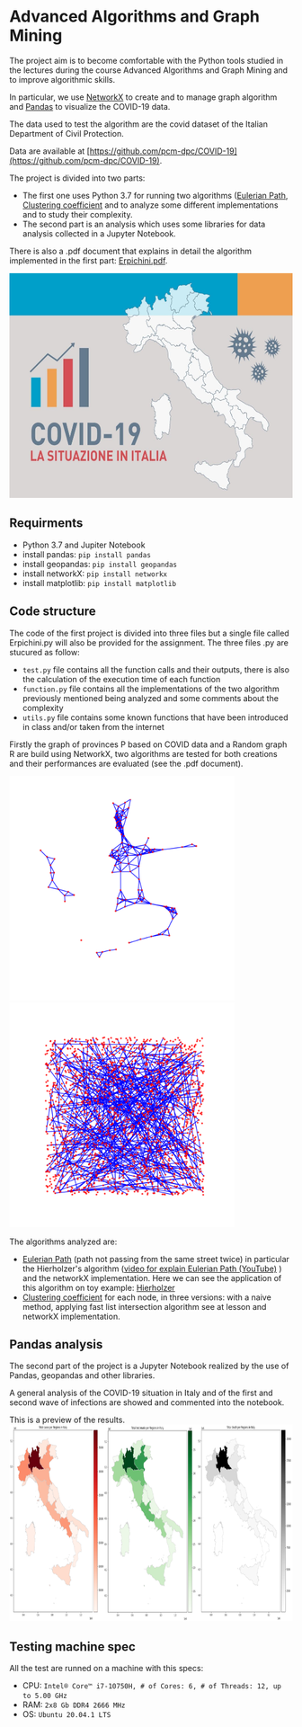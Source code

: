 # Advanced Algorithms and Graph Mining

The project aim is to become comfortable with the Python tools studied in the lectures during the course Advanced Algorithms and Graph Mining and to improve algorithmic skills.

In particular, we use [NetworkX](https://networkx.github.io/) to create and to manage graph algorithm and [Pandas](https://pandas.pydata.org/docs/) to visualize the COVID-19 data.

The data used to test the algorithm are the covid dataset of the Italian Department of Civil Protection. 

Data are available at [https://github.com/pcm-dpc/COVID-19](https://github.com/pcm-dpc/COVID-19).

The project is divided into two parts:
+ The first one uses Python 3.7 for running two algorithms ([Eulerian Path](https://en.wikipedia.org/wiki/Eulerian_path), [Clustering coefficient](https://it.wikipedia.org/wiki/Coefficiente_di_clustering) and to analyze some different implementations and to study their complexity.  
+ The second part is an analysis which uses some libraries for data analysis collected in a Jupyter Notebook.

There is also a .pdf document that explains in detail the algorithm implemented in the first part: [Erpichini.pdf](https://github.com/iacopoerpichini/AAGM/blob/master/Erpichini.pdf).

<img src="https://github.com/iacopoerpichini/AAGM/blob/master/img/italia.jpg" height="400" width="600">

## Requirments

+ Python 3.7 and Jupiter Notebook
+ install pandas: `pip install pandas`
+ install geopandas: `pip install geopandas`
+ install networkX: `pip install networkx`
+ install matplotlib: `pip install matplotlib`

## Code structure

The code of the first project is divided into three files but a single file called Erpichini.py will also be provided for the assignment.
The three files .py are stucured as follow:
+ `test.py` file contains all the function calls and their outputs, there is also the calculation of the execution time of each function
+ `function.py` file contains all the implementations of the two algorithm previously mentioned being analyzed and some comments about the complexity
+ `utils.py` file contains some known functions that have been introduced in class and/or taken from the internet

Firstly the graph of provinces P based on COVID data and a Random graph R are build using NetworkX,  two algorithms are tested for both creations and their performances are evaluated (see the .pdf document). 

<img src="https://github.com/iacopoerpichini/AAGM/blob/master/img/graph_P.png" height="400" width="400"> <img src="https://github.com/iacopoerpichini/AAGM/blob/master/img/graph_R.png" height="400" width="400">

The algorithms analyzed are:
+ [Eulerian Path](https://en.wikipedia.org/wiki/Eulerian_path) (path not passing from the same street twice) in particular the Hierholzer's algorithm ([video for explain Eulerian Path (YouTube)](https://www.youtube.com/watch?v=8MpoO2zA2l4) ) and the networkX implementation.
  Here we can see the application of this algorithm on toy example: [Hierholzer](https://www-m9.ma.tum.de/graph-algorithms/hierholzer/index_en.html#:~:text=The%20basic%20idea%20of%20Hierholzer's,first%20circle%20in%20the%20graph)
+ [Clustering coefficient](https://it.wikipedia.org/wiki/Coefficiente_di_clustering) for each node, in three versions: with a naive method, applying fast list intersection algorithm see at lesson and networkX implementation.


## Pandas analysis

The second part of the project is a Jupyter Notebook realized by the use of Pandas, geopandas and other libraries. 

A general analysis of the COVID-19 situation in Italy and of the first and second wave of infections are showed and commented into the notebook. 

This is a preview of the results.
<img src="https://github.com/iacopoerpichini/AAGM/blob/master/img/heatmap.png" height="350" width="10000">

## Testing machine spec
All the test are runned on a machine with this specs:
+ CPU: `Intel® Core™ i7-10750H, # of Cores: 6, # of Threads: 12, up to 5.00 GHz`
+ RAM: `2x8 Gb DDR4 2666 MHz`
+ OS: `Ubuntu 20.04.1 LTS`

